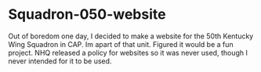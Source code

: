 # Squadron-050-website
Out of boredom one day, I decided to make a website for the 50th Kentucky Wing Squadron in CAP. Im apart of that unit. Figured it would be a fun project. NHQ released a policy for websites so it was never used, though I never intended for it to be used.
